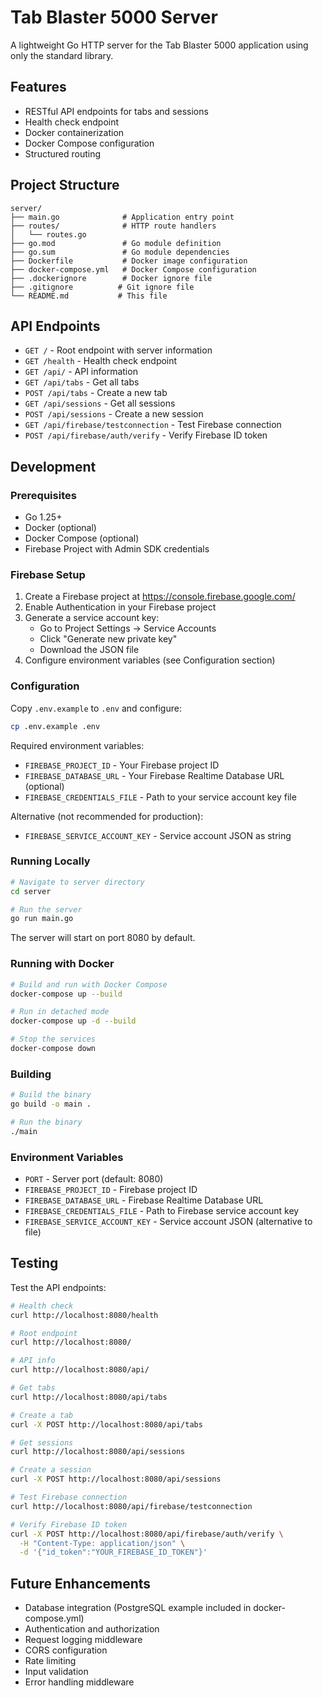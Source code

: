 # Tab Blaster 5000 Server

A lightweight Go HTTP server for the Tab Blaster 5000 application using only the standard library.

## Features

- RESTful API endpoints for tabs and sessions
- Health check endpoint
- Docker containerization
- Docker Compose configuration
- Structured routing

## Project Structure

```
server/
├── main.go              # Application entry point
├── routes/              # HTTP route handlers
│   └── routes.go
├── go.mod               # Go module definition
├── go.sum               # Go module dependencies
├── Dockerfile           # Docker image configuration
├── docker-compose.yml   # Docker Compose configuration
├── .dockerignore        # Docker ignore file
├── .gitignore          # Git ignore file
└── README.md           # This file
```

## API Endpoints

- `GET /` - Root endpoint with server information
- `GET /health` - Health check endpoint
- `GET /api/` - API information
- `GET /api/tabs` - Get all tabs
- `POST /api/tabs` - Create a new tab
- `GET /api/sessions` - Get all sessions
- `POST /api/sessions` - Create a new session
- `GET /api/firebase/testconnection` - Test Firebase connection
- `POST /api/firebase/auth/verify` - Verify Firebase ID token

## Development

### Prerequisites

- Go 1.25+
- Docker (optional)
- Docker Compose (optional)
- Firebase Project with Admin SDK credentials

### Firebase Setup

1. Create a Firebase project at https://console.firebase.google.com/
2. Enable Authentication in your Firebase project
3. Generate a service account key:
   - Go to Project Settings → Service Accounts
   - Click "Generate new private key"
   - Download the JSON file
4. Configure environment variables (see Configuration section)

### Configuration

Copy `.env.example` to `.env` and configure:

```bash
cp .env.example .env
```

Required environment variables:

- `FIREBASE_PROJECT_ID` - Your Firebase project ID
- `FIREBASE_DATABASE_URL` - Your Firebase Realtime Database URL (optional)
- `FIREBASE_CREDENTIALS_FILE` - Path to your service account key file

Alternative (not recommended for production):

- `FIREBASE_SERVICE_ACCOUNT_KEY` - Service account JSON as string

### Running Locally

```bash
# Navigate to server directory
cd server

# Run the server
go run main.go
```

The server will start on port 8080 by default.

### Running with Docker

```bash
# Build and run with Docker Compose
docker-compose up --build

# Run in detached mode
docker-compose up -d --build

# Stop the services
docker-compose down
```

### Building

```bash
# Build the binary
go build -o main .

# Run the binary
./main
```

### Environment Variables

- `PORT` - Server port (default: 8080)
- `FIREBASE_PROJECT_ID` - Firebase project ID
- `FIREBASE_DATABASE_URL` - Firebase Realtime Database URL
- `FIREBASE_CREDENTIALS_FILE` - Path to Firebase service account key
- `FIREBASE_SERVICE_ACCOUNT_KEY` - Service account JSON (alternative to file)

## Testing

Test the API endpoints:

```bash
# Health check
curl http://localhost:8080/health

# Root endpoint
curl http://localhost:8080/

# API info
curl http://localhost:8080/api/

# Get tabs
curl http://localhost:8080/api/tabs

# Create a tab
curl -X POST http://localhost:8080/api/tabs

# Get sessions
curl http://localhost:8080/api/sessions

# Create a session
curl -X POST http://localhost:8080/api/sessions

# Test Firebase connection
curl http://localhost:8080/api/firebase/testconnection

# Verify Firebase ID token
curl -X POST http://localhost:8080/api/firebase/auth/verify \
  -H "Content-Type: application/json" \
  -d '{"id_token":"YOUR_FIREBASE_ID_TOKEN"}'
```

## Future Enhancements

- Database integration (PostgreSQL example included in docker-compose.yml)
- Authentication and authorization
- Request logging middleware
- CORS configuration
- Rate limiting
- Input validation
- Error handling middleware
